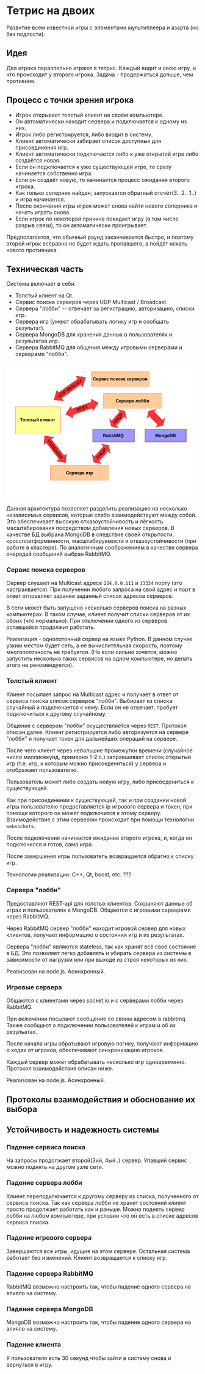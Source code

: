
# Тетрис на двоих

Развитие всем известной игры с элементами мультиплеера и азарта (но без подлости).

## Идея

Два игрока параллельно играют в тетрис. Каждый видит и свою игру, и что происходит у второго игрока.
Задача - продержаться дольше, чем противник.

## Процесс с точки зрения игрока

 * Игрок открывает толстый клиент на своём компьютере.
 * Он автоматически находит сервера и подключается к одному из них.
 * Игрок либо регистрируется, либо входит в систему.
 * Клиент автоматически забирает список доступных для присоединения игр.
 * Клиент автоматически подключается либо к уже открытой игре либо создаётся новая.
 * Если он подключается к уже существующей игре, то сразу начинается собственно игра.
 * Если он создаёт новую, то начинается процесс ожидания второго игрока.
 * Как только соперник найден, запускается обратный отсчёт(3.. 2.. 1..) и игра начинается.
 * После окончания игры игрок может снова найти нового соперника и начать играть снова.
 * Если игрок по некоторой причине покидает игру (в том числе разрыв связи), то он автоматически проигрывает.

Предполагается, что обычный раунд заканчивается быстро, и поэтому второй игрок всёравно не будет ждать пропавшего, а пойдёт искать нового противника.

## Техническая часть

Система включает в себя:

 * Толстый клиент на Qt.
 * Сервис поиска серверов через UDP Multicast / Broadcast.
 * Сервера "лобби" -- отвечает за регистрацию, авторизацию, списки игр.
 * Сервера игр (умеют обрабатывать логику игр и сообщать результат).
 * Сервера MongoDB для хранения данных о пользователях и результатов игр.
 * Сервера RabbitMQ для общения между игровыми серверами и серверами "лобби".

![Обзор архитектуры](docs/architecture_overview.png)


Данная архитектура позволяет разделить реализацию на несколько
независимых сервисов, которые слабо взаимодействуют между собой. Это обеспечивает высокую отказоустойчивость и лёгкость масштабирования посредством
добавления новых серверов. В качестве БД выбрана MongoDB в следствие своей
открытости, кроссплатформенности, масштабируемости и отказоустойчивости
(при работе в кластере). По аналогичным соображением в качестве
сервера очередей сообщений выбран RabbitMQ.


### Сервис поиска серверов

Сервер слушает на Multicast адресе `224.0.0.111` и `13334` порту (это настраивается). При получении любого запроса на свой адрес и порт в ответ
отправляет заранее заданный список адресов серверов.

В сети может быть запущено несколько серверов поиска на разных компьютерах. В таком случае, клиент получит списки серверов от их обоих (что нормально).
При отключении одного из серверов оставшийся продолжит работать.

Реализация - однопоточный сервер на языке Python. В данном случае узким местом будет сеть, а не вычислительная скорость, поэтому многопоточность не требуется.
(Но если сильно хочется, можно запустить несколько таких сервисов на одном компьютере, но делать этого не рекомендуется).

### Толстый клиент

Клиент посылает запрос на Multicast адрес и получает в ответ от сервиса поиска список серверов "лобби". Выбирает из списка случайный и подключается к нему.
Если он не отвечает, пробует подключиться к другому случайному.

Общение с сервером "лобби" осуществляется через `REST`. Протокол описан далее.
Клиент регистрируется либо авторизуется на сервере "лобби" и получает токен для дальнейших операций на сервере.

После чего клиент через небольшие промежутки времени (случайное число миллисекунд, примерно 1-2 с.) заправшивает список открытый игр (т.е. игр,
к которым можно присоедениться) у сервера и отображает пользователю.

Пользователь может либо создать новую игру, либо присоедениться к существующей.

Как при присоединении к существующей, так и при создании новой игры пользователю предоставляется ip игрового сервера и токен, при помощи которого он может
подключится к этому серверу. Взаимодействие с этим сервером происходит при помощи технологии `websockets`.

После подключения начинается ожидание второго игрока, и, когда он подключился и готов, сама игра.

После завершения игры пользователь возвращается обратно к списку игр.

Технологии реализации: C++, Qt, boost, etc. ???

### Сервера "лобби"

Предоставляют REST-api для толстых клиентов. Сохраняют данные об играх и пользователях в MongoDB. Общаются с игровыми серверами через RabbitMQ.

Через RabbitMQ сервер "лобби" находит игровой сервер для новых клиентов, получает информацию о состоянии игр и их результатах.

Сервера "лобби" являются stateless, так как хранят всё своё состояние в БД. Это позволяет легко добавлять и убирать сервера из системы в зависимости
от нагрузки или при выходе из строя некоторых из них.

Реализован на node.js. Асинхронный.

### Игровые сервера

Общаются с клиентами через socket.io и с серверами лобби через RabbitMQ.

При включении посылают сообщение со своим адресом в rabbitmq. Также сообщают о подключении пользователей к играм и об их резульатах.

После начала игры обратывают игровую логику, получают информацию о ходах от игроков, обеспечивают синхронизацию игроков.

Каждый сервер может обрабатывать несколько игр одновременно. Протокол взаимодействия описан ниже.

Реализован на node.js. Асинхронный.

## Протоколы взаимодействия и обоснование их выбора

## Устойчивость и надежность системы

### Падение сервиса поиска
На запросы продолжает второй(3ий, 4ый..) сервер. Упавший сервис можно поднять на другом узле сети.

### Падение сервера лобби
Клиент переподключается к другому серверу из списка, полученного от сервиса поиска.
Так как сервера лобби не хранят состояний клиент просто продолжает работать как и раньше.
Можно поднять сервер лобби на любом компьютере, при условии что он есть в списке адресов сервиса поиска.

### Падение игрового сервера
Завершаются все игры, идущие на этом сервере. Остальная система работает без изменений.
Клиент возвращается к списку игр.

### Падение сервера RabbitMQ
RabbitMQ возможно настроить так, чтобы падение одного сервера на влияло на систему. 

### Падение сервера MongoDB
MongoDB возможно настроить так, чтобы падение одного сервера на влияло на систему. 

### Падение клиента
У пользователя есть 30 секунд чтобы зайти в систему снова и вернуться в игру.


